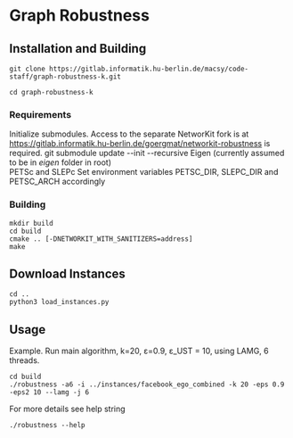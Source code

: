 # Graph Robustness


        
## Installation and Building


    git clone https://gitlab.informatik.hu-berlin.de/macsy/code-staff/graph-robustness-k.git

    cd graph-robustness-k
        
### Requirements
        
Initialize submodules. Access to the separate NetworKit fork is at https://gitlab.informatik.hu-berlin.de/goergmat/networkit-robustness is required.
    git submodule update --init --recursive
Eigen (currently assumed to be in _eigen_ folder in root)    
PETSc and SLEPc
    Set environment variables PETSC_DIR, SLEPC_DIR and PETSC_ARCH accordingly
        
### Building

    mkdir build
    cd build
    cmake .. [-DNETWORKIT_WITH_SANITIZERS=address]
    make

## Download Instances

    cd ..
    python3 load_instances.py


## Usage

Example. Run main algorithm, k=20, ε=0.9, ε_UST = 10, using LAMG, 6 threads. 

    cd build
    ./robustness -a6 -i ../instances/facebook_ego_combined -k 20 -eps 0.9 -eps2 10 --lamg -j 6


For more details see help string

    ./robustness --help